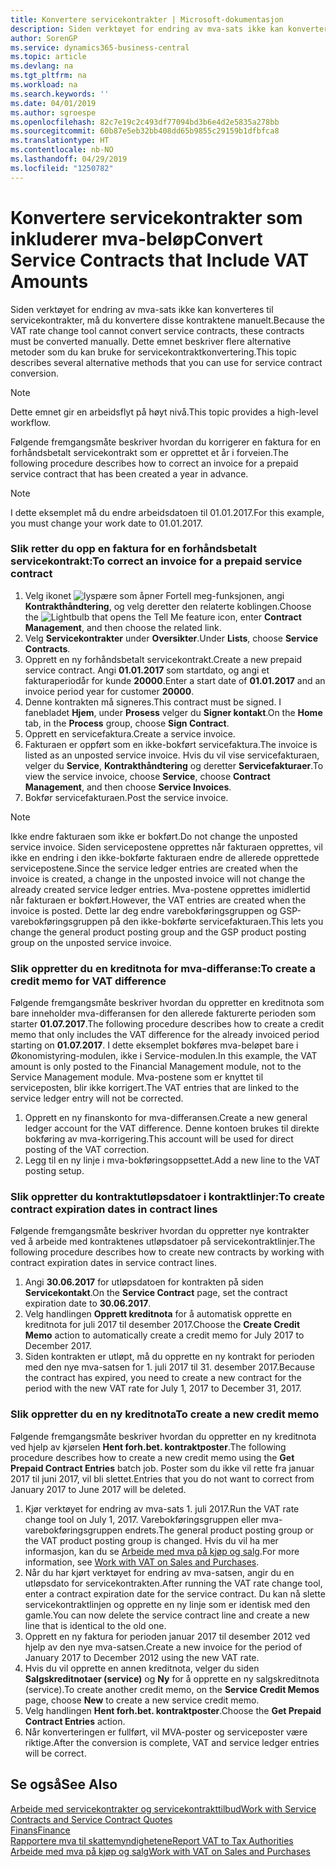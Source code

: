 ```yaml
---
title: Konvertere servicekontrakter | Microsoft-dokumentasjon
description: Siden verktøyet for endring av mva-sats ikke kan konverteres til servicekontrakter, må du konvertere disse kontraktene manuelt. Dette emnet beskriver flere alternative metoder som du kan bruke for servicekontraktkonvertering.
author: SorenGP
ms.service: dynamics365-business-central
ms.topic: article
ms.devlang: na
ms.tgt_pltfrm: na
ms.workload: na
ms.search.keywords: ''
ms.date: 04/01/2019
ms.author: sgroespe
ms.openlocfilehash: 82c7e19c2c493df77094bd3b6e4d2e5835a278bb
ms.sourcegitcommit: 60b87e5eb32bb408dd65b9855c29159b1dfbfca8
ms.translationtype: HT
ms.contentlocale: nb-NO
ms.lasthandoff: 04/29/2019
ms.locfileid: "1250782"
---
```

# <a name="convert-service-contracts-that-include-vat-amounts"></a><span data-ttu-id="e099b-104">Konvertere servicekontrakter som inkluderer mva-beløp</span><span class="sxs-lookup"><span data-stu-id="e099b-104">Convert Service Contracts that Include VAT Amounts</span></span>
<span data-ttu-id="e099b-105">Siden verktøyet for endring av mva-sats ikke kan konverteres til servicekontrakter, må du konvertere disse kontraktene manuelt.</span><span class="sxs-lookup"><span data-stu-id="e099b-105">Because the VAT rate change tool cannot convert service contracts, these contracts must be converted manually.</span></span> <span data-ttu-id="e099b-106">Dette emnet beskriver flere alternative metoder som du kan bruke for servicekontraktkonvertering.</span><span class="sxs-lookup"><span data-stu-id="e099b-106">This topic describes several alternative methods that you can use for service contract conversion.</span></span>  

> [!NOTE]  
>  <span data-ttu-id="e099b-107">Dette emnet gir en arbeidsflyt på høyt nivå.</span><span class="sxs-lookup"><span data-stu-id="e099b-107">This topic provides a high-level workflow.</span></span>  

 <span data-ttu-id="e099b-108">Følgende fremgangsmåte beskriver hvordan du korrigerer en faktura for en forhåndsbetalt servicekontrakt som er opprettet et år i forveien.</span><span class="sxs-lookup"><span data-stu-id="e099b-108">The following procedure describes how to correct an invoice for a prepaid service contract that has been created a year in advance.</span></span>  

> [!NOTE]  
>  <span data-ttu-id="e099b-109">I dette eksemplet må du endre arbeidsdatoen til 01.01.2017.</span><span class="sxs-lookup"><span data-stu-id="e099b-109">For this example, you must change your work date to 01.01.2017.</span></span>  

### <a name="to-correct-an-invoice-for-a-prepaid-service-contract"></a><span data-ttu-id="e099b-110">Slik retter du opp en faktura for en forhåndsbetalt servicekontrakt:</span><span class="sxs-lookup"><span data-stu-id="e099b-110">To correct an invoice for a prepaid service contract</span></span>  
1. <span data-ttu-id="e099b-111">Velg ikonet ![lyspære som åpner Fortell meg-funksjonen](media/ui-search/search_small.png "Fortell hva du vil gjøre"), angi **Kontrakthåndtering**, og velg deretter den relaterte koblingen.</span><span class="sxs-lookup"><span data-stu-id="e099b-111">Choose the ![Lightbulb that opens the Tell Me feature](media/ui-search/search_small.png "Tell me what you want to do") icon, enter **Contract Management**, and then choose the related link.</span></span>  
2. <span data-ttu-id="e099b-112">Velg **Servicekontrakter** under **Oversikter**.</span><span class="sxs-lookup"><span data-stu-id="e099b-112">Under **Lists**, choose **Service Contracts**.</span></span>  
3. <span data-ttu-id="e099b-113">Opprett en ny forhåndsbetalt servicekontrakt.</span><span class="sxs-lookup"><span data-stu-id="e099b-113">Create a new prepaid service contract.</span></span> <span data-ttu-id="e099b-114">Angi **01.01.2017** som startdato, og angi et fakturaperiodår for kunde **20000**.</span><span class="sxs-lookup"><span data-stu-id="e099b-114">Enter a start date of **01.01.2017** and an invoice period year for customer **20000**.</span></span>  
4. <span data-ttu-id="e099b-115">Denne kontrakten må signeres.</span><span class="sxs-lookup"><span data-stu-id="e099b-115">This contract must be signed.</span></span> <span data-ttu-id="e099b-116">I fanebladet **Hjem**, under **Prosess** velger du **Signer kontakt**.</span><span class="sxs-lookup"><span data-stu-id="e099b-116">On the **Home** tab, in the **Process** group, choose **Sign Contract**.</span></span>  
5. <span data-ttu-id="e099b-117">Opprett en servicefaktura.</span><span class="sxs-lookup"><span data-stu-id="e099b-117">Create a service invoice.</span></span>
6. <span data-ttu-id="e099b-118">Fakturaen er oppført som en ikke-bokført servicefaktura.</span><span class="sxs-lookup"><span data-stu-id="e099b-118">The invoice is listed as an unposted service invoice.</span></span> <span data-ttu-id="e099b-119">Hvis du vil vise servicefakturaen, velger du **Service**, **Kontrakthåndtering** og deretter **Servicefakturaer**.</span><span class="sxs-lookup"><span data-stu-id="e099b-119">To view the service invoice, choose **Service**, choose **Contract Management**, and then choose **Service Invoices**.</span></span>  
7. <span data-ttu-id="e099b-120">Bokfør servicefakturaen.</span><span class="sxs-lookup"><span data-stu-id="e099b-120">Post the service invoice.</span></span>  

> [!NOTE]  
>  <span data-ttu-id="e099b-121">Ikke endre fakturaen som ikke er bokført.</span><span class="sxs-lookup"><span data-stu-id="e099b-121">Do not change the unposted service invoice.</span></span> <span data-ttu-id="e099b-122">Siden servicepostene opprettes når fakturaen opprettes, vil ikke en endring i den ikke-bokførte fakturaen endre de allerede opprettede servicepostene.</span><span class="sxs-lookup"><span data-stu-id="e099b-122">Since the service ledger entries are created when the invoice is created, a change in the unposted invoice will not change the already created service ledger entries.</span></span> <span data-ttu-id="e099b-123">Mva-postene opprettes imidlertid når fakturaen er bokført.</span><span class="sxs-lookup"><span data-stu-id="e099b-123">However, the VAT entries are created when the invoice is posted.</span></span> <span data-ttu-id="e099b-124">Dette lar deg endre varebokføringsgruppen og GSP-varebokføringsgruppen på den ikke-bokførte servicefakturaen.</span><span class="sxs-lookup"><span data-stu-id="e099b-124">This lets you change the general product posting group and the GSP product posting group on the unposted service invoice.</span></span>  

### <a name="to-create-a-credit-memo-for-vat-difference"></a><span data-ttu-id="e099b-125">Slik oppretter du en kreditnota for mva-differanse:</span><span class="sxs-lookup"><span data-stu-id="e099b-125">To create a credit memo for VAT difference</span></span>  
<span data-ttu-id="e099b-126">Følgende fremgangsmåte beskriver hvordan du oppretter en kreditnota som bare inneholder mva-differansen for den allerede fakturerte perioden som starter **01.07.2017**.</span><span class="sxs-lookup"><span data-stu-id="e099b-126">The following procedure describes how to create a credit memo that only includes the VAT difference for the already invoiced period starting on **01.07.2017**.</span></span> <span data-ttu-id="e099b-127">I dette eksemplet bokføres mva-beløpet bare i Økonomistyring-modulen, ikke i Service-modulen.</span><span class="sxs-lookup"><span data-stu-id="e099b-127">In this example, the VAT amount is only posted to the Financial Management module, not to the Service Management module.</span></span> <span data-ttu-id="e099b-128">Mva-postene som er knyttet til serviceposten, blir ikke korrigert.</span><span class="sxs-lookup"><span data-stu-id="e099b-128">The VAT entries that are linked to the service ledger entry will not be corrected.</span></span>  

1. <span data-ttu-id="e099b-129">Opprett en ny finanskonto for mva-differansen.</span><span class="sxs-lookup"><span data-stu-id="e099b-129">Create a new general ledger account for the VAT difference.</span></span> <span data-ttu-id="e099b-130">Denne kontoen brukes til direkte bokføring av mva-korrigering.</span><span class="sxs-lookup"><span data-stu-id="e099b-130">This account will be used for direct posting of the VAT correction.</span></span>  
2. <span data-ttu-id="e099b-131">Legg til en ny linje i mva-bokføringsoppsettet.</span><span class="sxs-lookup"><span data-stu-id="e099b-131">Add a new line to the VAT posting setup.</span></span>  

### <a name="to-create-contract-expiration-dates-in-contract-lines"></a><span data-ttu-id="e099b-132">Slik oppretter du kontraktutløpsdatoer i kontraktlinjer:</span><span class="sxs-lookup"><span data-stu-id="e099b-132">To create contract expiration dates in contract lines</span></span>  
<span data-ttu-id="e099b-133">Følgende fremgangsmåte beskriver hvordan du oppretter nye kontrakter ved å arbeide med kontraktenes utløpsdatoer på servicekontraktlinjer.</span><span class="sxs-lookup"><span data-stu-id="e099b-133">The following procedure describes how to create new contracts by working with contract expiration dates in service contract lines.</span></span>  

1. <span data-ttu-id="e099b-134">Angi **30.06.2017** for utløpsdatoen for kontrakten på siden **Servicekontakt**.</span><span class="sxs-lookup"><span data-stu-id="e099b-134">On the **Service Contract** page, set the contract expiration date to **30.06.2017**.</span></span>  
2. <span data-ttu-id="e099b-135">Velg handlingen **Opprett kreditnota** for å automatisk opprette en kreditnota for juli 2017 til desember 2017.</span><span class="sxs-lookup"><span data-stu-id="e099b-135">Choose the **Create Credit Memo** action to automatically create a credit memo for July 2017 to December 2017.</span></span>  
3. <span data-ttu-id="e099b-136">Siden kontrakten er utløpt, må du opprette en ny kontrakt for perioden med den nye mva-satsen for 1. juli 2017 til 31. desember 2017.</span><span class="sxs-lookup"><span data-stu-id="e099b-136">Because the contract has expired, you need to create a new contract for the period with the new VAT rate for July 1, 2017 to December 31, 2017.</span></span>  

### <a name="to-create-a-new-credit-memo"></a><span data-ttu-id="e099b-137">Slik oppretter du en ny kreditnota</span><span class="sxs-lookup"><span data-stu-id="e099b-137">To create a new credit memo</span></span>  
<span data-ttu-id="e099b-138">Følgende fremgangsmåte beskriver hvordan du oppretter en ny kreditnota ved hjelp av kjørselen **Hent forh.bet. kontraktposter**.</span><span class="sxs-lookup"><span data-stu-id="e099b-138">The following procedure describes how to create a new credit memo using the **Get Prepaid Contract Entries** batch job.</span></span> <span data-ttu-id="e099b-139">Poster som du ikke vil rette fra januar 2017 til juni 2017, vil bli slettet.</span><span class="sxs-lookup"><span data-stu-id="e099b-139">Entries that you do not want to correct from January 2017 to June 2017 will be deleted.</span></span>  

1. <span data-ttu-id="e099b-140">Kjør verktøyet for endring av mva-sats 1. juli 2017.</span><span class="sxs-lookup"><span data-stu-id="e099b-140">Run the VAT rate change tool on July 1, 2017.</span></span> <span data-ttu-id="e099b-141">Varebokføringsgruppen eller mva-varebokføringsgruppen endrets.</span><span class="sxs-lookup"><span data-stu-id="e099b-141">The general product posting group or the VAT product posting group is changed.</span></span> <span data-ttu-id="e099b-142">Hvis du vil ha mer informasjon, kan du se [Arbeide med mva på kjøp og salg](finance-work-with-vat.md).</span><span class="sxs-lookup"><span data-stu-id="e099b-142">For more information, see [Work with VAT on Sales and Purchases](finance-work-with-vat.md).</span></span>  
2. <span data-ttu-id="e099b-143">Når du har kjørt verktøyet for endring av mva-satsen, angir du en utløpsdato for servicekontrakten.</span><span class="sxs-lookup"><span data-stu-id="e099b-143">After running the VAT rate change tool, enter a contract expiration date for the service contract.</span></span> <span data-ttu-id="e099b-144">Du kan nå slette servicekontraktlinjen og opprette en ny linje som er identisk med den gamle.</span><span class="sxs-lookup"><span data-stu-id="e099b-144">You can now delete the service contract line and create a new line that is identical to the old one.</span></span>  
3. <span data-ttu-id="e099b-145">Opprett en ny faktura for perioden januar 2017 til desember 2012 ved hjelp av den nye mva-satsen.</span><span class="sxs-lookup"><span data-stu-id="e099b-145">Create a new invoice for the period of January 2017 to December 2012 using the new VAT rate.</span></span>  
4. <span data-ttu-id="e099b-146">Hvis du vil opprette en annen kreditnota, velger du siden **Salgskreditnotaer (service)** og **Ny** for å opprette en ny salgskreditnota (service).</span><span class="sxs-lookup"><span data-stu-id="e099b-146">To create another credit memo, on the **Service Credit Memos** page, choose **New** to create a new service credit memo.</span></span>  
5. <span data-ttu-id="e099b-147">Velg handlingen **Hent forh.bet. kontraktposter**.</span><span class="sxs-lookup"><span data-stu-id="e099b-147">Choose the **Get Prepaid Contract Entries** action.</span></span>  
6. <span data-ttu-id="e099b-148">Når konverteringen er fullført, vil MVA-poster og serviceposter være riktige.</span><span class="sxs-lookup"><span data-stu-id="e099b-148">After the conversion is complete, VAT and service ledger entries will be correct.</span></span>  

## <a name="see-also"></a><span data-ttu-id="e099b-149">Se også</span><span class="sxs-lookup"><span data-stu-id="e099b-149">See Also</span></span>  
[<span data-ttu-id="e099b-150">Arbeide med servicekontrakter og servicekontrakttilbud</span><span class="sxs-lookup"><span data-stu-id="e099b-150">Work with Service Contracts and Service Contract Quotes</span></span>](service-how-to-create-service-contracts-and-service-contract-quotes.md)  
[<span data-ttu-id="e099b-151">Finans</span><span class="sxs-lookup"><span data-stu-id="e099b-151">Finance</span></span>](finance.md)  
[<span data-ttu-id="e099b-152">Rapportere mva til skattemyndighetene</span><span class="sxs-lookup"><span data-stu-id="e099b-152">Report VAT to Tax Authorities</span></span>](finance-how-report-vat.md)  
[<span data-ttu-id="e099b-153">Arbeide med mva på kjøp og salg</span><span class="sxs-lookup"><span data-stu-id="e099b-153">Work with VAT on Sales and Purchases</span></span>](finance-work-with-vat.md)  
